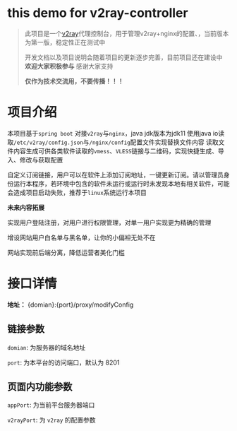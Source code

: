 # this demo for v2ray-controller
> 此项目是一个[v2ray](https://www.v2ray.com/)代理控制台，用于管理v2ray+nginx的配置、，当前版本为第一版，稳定性正在测试中
> 
> 开发文档以及项目说明会随着项目的更新逐步完善，目前项目还在建设中 **欢迎大家积极参与** 感谢大家支持
> 
> **仅作为技术交流用，不要传播！！！**
# 项目介绍
本项目基于`spring boot` 对接`v2ray`与`nginx`，java jdk版本为jdk11 使用java io读取`/etc/v2ray/config.json`与`/nginx/config`配置文件实现替换文件内容
读取文件内容生成可供各类软件读取的`vmess`、`VLESS`链接与二维码，实现快捷生成、导入、修改与获取配置

自定义订阅链接，用户可以在软件上添加订阅地址，一键更新订阅。请以管理员身份运行本程序，若环境中包含的软件未运行或运行时未发现本地有相关软件，可能
会造成项目启动失败，推荐于`linux`系统运行本项目

**未来内容拓展**

实现用户登陆注册，对用户进行权限管理，对单一用户实现更为精确的管理

增设网站用户白名单与黑名单，让你的小偏袒无处不在

网站实现前后端分离，降低运营者美化门槛

# 接口详情
**地址：**
{domian}:{port}/proxy/modifyConfig
## 链接参数
`domian`: 为服务器的域名地址

`port`: 为本平台的访问端口，默认为 8201
## 页面内功能参数
`appPort`: 为当前平台服务器端口

`v2rayPort`: 为 `v2ray` 的配置参数